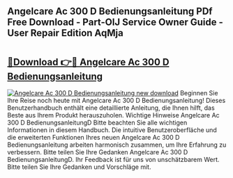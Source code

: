 ## Angelcare Ac 300 D Bedienungsanleitung PDf Free Download - Part-OlJ Service Owner Guide - User Repair Edition AqMja

# <h2><a href="http://df4mdt.blite.top/?on=Angelcare+Ac+300+D+Bedienungsanleitung">🔗Download 👉🔴 Angelcare Ac 300 D Bedienungsanleitung</a></h2>

[![Angelcare Ac 300 D Bedienungsanleitung new download](https://i.imgur.com/lujVjoI.png)](http://df4mdt.blite.top/?on=Angelcare+Ac+300+D+Bedienungsanleitung)
Beginnen Sie Ihre Reise noch heute mit Angelcare Ac 300 D Bedienungsanleitung! Dieses Benutzerhandbuch enthält eine detaillierte Anleitung, die Ihnen hilft, das Beste aus Ihrem Produkt herauszuholen. Wichtige Hinweise Angelcare Ac 300 D BedienungsanleitungD Bitte beachten Sie alle wichtigen Informationen in diesem Handbuch. Die intuitive Benutzeroberfläche und die erweiterten Funktionen Ihres neuen Angelcare Ac 300 D Bedienungsanleitung arbeiten harmonisch zusammen, um Ihre Erfahrung zu verbessern. Bitte teilen Sie Ihre Gedanken Angelcare Ac 300 D BedienungsanleitungD. Ihr Feedback ist für uns von unschätzbarem Wert. Bitte teilen Sie Ihre Gedanken und Vorschläge mit.
